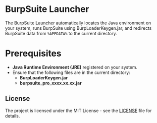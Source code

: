 ﻿# BurpSuite Launcher

The BurpSuite Launcher automatically locates the Java environment on your system, runs BurpSuite using BurpLoaderKeygen.jar, and redirects BurpSuite data from `%APPDATA%` to the current directory.

# Prerequisites

- **Java Runtime Environment (JRE)** registered on your system.
- Ensure that the following files are in the current directory:
    - **BurpLoaderKeygen.jar**
    - **burpsuite_pro_xxxx.xx.xx.jar**

## License

The project is licensed under the MIT License - see the [LICENSE](LICENSE.md) file for details.
